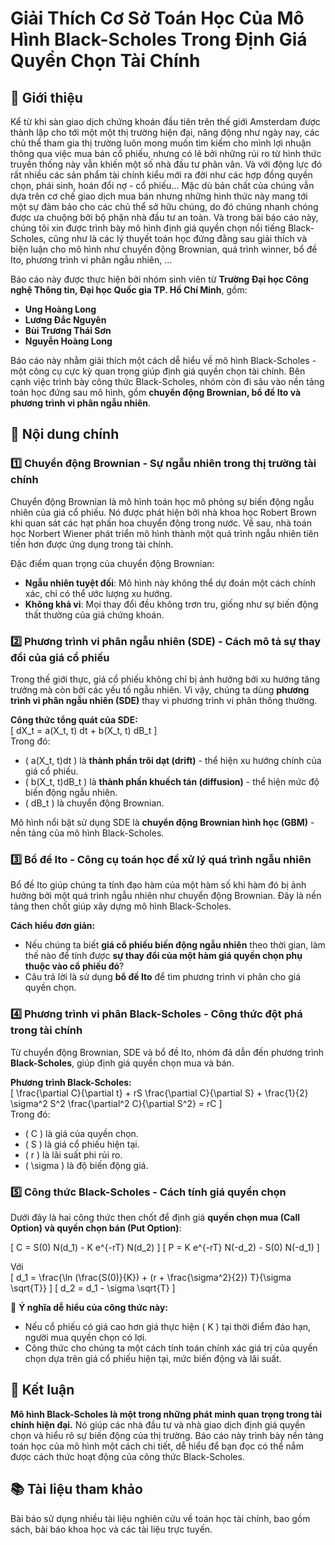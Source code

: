 # Giải Thích Cơ Sở Toán Học Của Mô Hình Black-Scholes Trong Định Giá Quyền Chọn Tài Chính  

## 📌 Giới thiệu  

Kể từ khi sàn giao dịch chứng khoán đầu tiên trên thế giới Amsterdam được thành lập cho tới một một thị trường hiện đại, năng động như ngày nay, các chủ thể tham gia thị trường luôn mong muốn tìm kiếm cho mình lợi nhuận thông qua việc mua bán cổ phiếu, nhưng có lẽ bởi những rủi ro từ hình thức truyền thống này vẫn khiến một số nhà đầu tư phân vân. Và với động lực đó rất nhiều các sản phẩm tài chính kiểu mới ra đời như các hợp đồng quyền chọn, phái sinh, hoán đổi nợ - cổ phiếu... Mặc dù bản chất của chúng vẫn dựa trên cơ chế giao dịch mua bán nhưng những hình thức này mang tới một sự đảm bảo cho các chủ thể sở hữu chúng, do đó chúng nhanh chóng được ưa chuộng bởi bộ phận nhà đầu tư an toàn. Và trong bài báo cáo này, chúng tôi xin được trình bày mô hình định giá quyền chọn nổi tiếng Black-Scholes, cũng như là các lý thuyết toán học đứng đằng sau giải thích và biện luận cho mô hình như chuyển động Brownian, quá trình winner, bổ đề Ito, phương trình vi phân ngẫu nhiên, ...

Báo cáo này được thực hiện bởi nhóm sinh viên từ **Trường Đại học Công nghệ Thông tin, Đại học Quốc gia TP. Hồ Chí Minh**, gồm:  
- **Ung Hoàng Long**  
- **Lương Đắc Nguyên**  
- **Bùi Trương Thái Sơn**  
- **Nguyễn Hoàng Long**  

Báo cáo này nhằm giải thích một cách dễ hiểu về mô hình Black-Scholes - một công cụ cực kỳ quan trọng giúp định giá quyền chọn tài chính. Bên cạnh việc trình bày công thức Black-Scholes, nhóm còn đi sâu vào nền tảng toán học đứng sau mô hình, gồm **chuyển động Brownian, bổ đề Ito và phương trình vi phân ngẫu nhiên**.  

## 📖 Nội dung chính  

### 1️⃣ **Chuyển động Brownian - Sự ngẫu nhiên trong thị trường tài chính**  
Chuyển động Brownian là mô hình toán học mô phỏng sự biến động ngẫu nhiên của giá cổ phiếu. Nó được phát hiện bởi nhà khoa học Robert Brown khi quan sát các hạt phấn hoa chuyển động trong nước. Về sau, nhà toán học Norbert Wiener phát triển mô hình thành một quá trình ngẫu nhiên tiên tiến hơn được ứng dụng trong tài chính.  

Đặc điểm quan trọng của chuyển động Brownian:  
- **Ngẫu nhiên tuyệt đối**: Mô hình này không thể dự đoán một cách chính xác, chỉ có thể ước lượng xu hướng.  
- **Không khả vi**: Mọi thay đổi đều không trơn tru, giống như sự biến động thất thường của giá chứng khoán.  

### 2️⃣ **Phương trình vi phân ngẫu nhiên (SDE) - Cách mô tả sự thay đổi của giá cổ phiếu**  
Trong thế giới thực, giá cổ phiếu không chỉ bị ảnh hưởng bởi xu hướng tăng trưởng mà còn bởi các yếu tố ngẫu nhiên. Vì vậy, chúng ta dùng **phương trình vi phân ngẫu nhiên (SDE)** thay vì phương trình vi phân thông thường.  

**Công thức tổng quát của SDE:**  
\[
dX_t = a(X_t, t) dt + b(X_t, t) dB_t
\]  
Trong đó:  
- \( a(X_t, t)dt \) là **thành phần trôi dạt (drift)** - thể hiện xu hướng chính của giá cổ phiếu.  
- \( b(X_t, t)dB_t \) là **thành phần khuếch tán (diffusion)** - thể hiện mức độ biến động ngẫu nhiên.  
- \( dB_t \) là chuyển động Brownian.  

Mô hình nổi bật sử dụng SDE là **chuyển động Brownian hình học (GBM)** - nền tảng của mô hình Black-Scholes.  

### 3️⃣ **Bổ đề Ito - Công cụ toán học để xử lý quá trình ngẫu nhiên**  
Bổ đề Ito giúp chúng ta tính đạo hàm của một hàm số khi hàm đó bị ảnh hưởng bởi một quá trình ngẫu nhiên như chuyển động Brownian. Đây là nền tảng then chốt giúp xây dựng mô hình Black-Scholes.  

**Cách hiểu đơn giản:**  
- Nếu chúng ta biết **giá cổ phiếu biến động ngẫu nhiên** theo thời gian, làm thế nào để tính được **sự thay đổi của một hàm giá quyền chọn phụ thuộc vào cổ phiếu đó**?  
- Câu trả lời là sử dụng **bổ đề Ito** để tìm phương trình vi phân cho giá quyền chọn.  

### 4️⃣ **Phương trình vi phân Black-Scholes - Công thức đột phá trong tài chính**  
Từ chuyển động Brownian, SDE và bổ đề Ito, nhóm đã dẫn đến phương trình **Black-Scholes**, giúp định giá quyền chọn mua và bán.  

**Phương trình Black-Scholes:**  
\[
\frac{\partial C}{\partial t} + rS \frac{\partial C}{\partial S} + \frac{1}{2} \sigma^2 S^2 \frac{\partial^2 C}{\partial S^2} = rC
\]  
Trong đó:  
- \( C \) là giá của quyền chọn.  
- \( S \) là giá cổ phiếu hiện tại.  
- \( r \) là lãi suất phi rủi ro.  
- \( \sigma \) là độ biến động giá.  

### 5️⃣ **Công thức Black-Scholes - Cách tính giá quyền chọn**  
Dưới đây là hai công thức then chốt để định giá **quyền chọn mua (Call Option) và quyền chọn bán (Put Option)**:  

\[
C = S(0) N(d_1) - K e^{-rT} N(d_2)
\]
\[
P = K e^{-rT} N(-d_2) - S(0) N(-d_1)
\]

Với  
\[
d_1 = \frac{\ln (\frac{S(0)}{K}) + (r + \frac{\sigma^2}{2}) T}{\sigma \sqrt{T}}
\]
\[
d_2 = d_1 - \sigma \sqrt{T}
\]  

📌 **Ý nghĩa dễ hiểu của công thức này:**  
- Nếu cổ phiếu có giá cao hơn giá thực hiện \( K \) tại thời điểm đáo hạn, người mua quyền chọn có lợi.  
- Công thức cho chúng ta một cách tính toán chính xác giá trị của quyền chọn dựa trên giá cổ phiếu hiện tại, mức biến động và lãi suất.  

## 📝 Kết luận  
**Mô hình Black-Scholes là một trong những phát minh quan trọng trong tài chính hiện đại.** Nó giúp các nhà đầu tư và nhà giao dịch định giá quyền chọn và hiểu rõ sự biến động của thị trường. Báo cáo này trình bày nền tảng toán học của mô hình một cách chi tiết, dễ hiểu để bạn đọc có thể nắm được cách thức hoạt động của công thức Black-Scholes.  

## 📚 Tài liệu tham khảo  
Bài báo sử dụng nhiều tài liệu nghiên cứu về toán học tài chính, bao gồm sách, bài báo khoa học và các tài liệu trực tuyến.  
